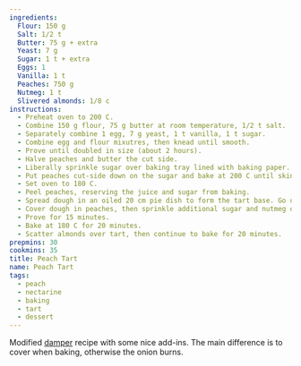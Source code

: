 ```yaml
---
ingredients:
  Flour: 150 g
  Salt: 1/2 t
  Butter: 75 g + extra
  Yeast: 7 g
  Sugar: 1 t + extra
  Eggs: 1
  Vanilla: 1 t
  Peaches: 750 g
  Nutmeg: 1 t
  Slivered almonds: 1/8 c
instructions:
  - Preheat oven to 200 C.
  - Combine 150 g flour, 75 g butter at room temperature, 1/2 t salt.
  - Separately combine 1 egg, 7 g yeast, 1 t vanilla, 1 t sugar.
  - Combine egg and flour mixutres, then knead until smooth.
  - Prove until doubled in size (about 2 hours).
  - Halve peaches and butter the cut side.
  - Liberally sprinkle sugar over baking tray lined with baking paper. Best to use a tray with high sides here as the peaches will produce a lot of juice.
  - Put peaches cut-side down on the sugar and bake at 200 C until skin is easy to remove (about 15-20 minutes; up to 40 minutes if less ripe).
  - Set oven to 180 C.
  - Peel peaches, reserving the juice and sugar from baking.
  - Spread dough in an oiled 20 cm pie dish to form the tart base. Go up the sides.
  - Cover dough in peaches, then sprinkle additional sugar and nutmeg over the peaches.
  - Prove for 15 minutes.
  - Bake at 180 C for 20 minutes.
  - Scatter almonds over tart, then continue to bake for 20 minutes.
prepmins: 30
cookmins: 35
title: Peach Tart
name: Peach Tart
tags:
  - peach
  - nectarine
  - baking
  - tart
  - dessert
---
```


Modified [damper](damper.html) recipe with some nice add-ins. The main difference is to cover when baking, otherwise the onion burns.
